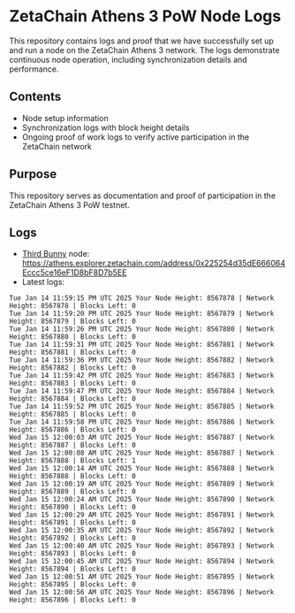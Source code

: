 # ZetaChain Athens 3 PoW Node Logs
This repository contains logs and proof that we have successfully set up and run a node on the ZetaChain Athens 3 network. The logs demonstrate continuous node operation, including synchronization details and performance.

## Contents
- Node setup information
- Synchronization logs with block height details
- Ongoing proof of work logs to verify active participation in the ZetaChain network

## Purpose
This repository serves as documentation and proof of participation in the ZetaChain Athens 3 PoW testnet.

## Logs

- [Third Bunny](https://thirdbunny.xyz/) node: https://athens.explorer.zetachain.com/address/0x225254d35dE666064Eccc5ce16eF1D8bF8D7b5EE
- Latest logs:
```
Tue Jan 14 11:59:15 PM UTC 2025 Your Node Height: 8567878 | Network Height: 8567878 | Blocks Left: 0
Tue Jan 14 11:59:20 PM UTC 2025 Your Node Height: 8567879 | Network Height: 8567879 | Blocks Left: 0
Tue Jan 14 11:59:26 PM UTC 2025 Your Node Height: 8567880 | Network Height: 8567880 | Blocks Left: 0
Tue Jan 14 11:59:31 PM UTC 2025 Your Node Height: 8567881 | Network Height: 8567881 | Blocks Left: 0
Tue Jan 14 11:59:36 PM UTC 2025 Your Node Height: 8567882 | Network Height: 8567882 | Blocks Left: 0
Tue Jan 14 11:59:42 PM UTC 2025 Your Node Height: 8567883 | Network Height: 8567883 | Blocks Left: 0
Tue Jan 14 11:59:47 PM UTC 2025 Your Node Height: 8567884 | Network Height: 8567884 | Blocks Left: 0
Tue Jan 14 11:59:52 PM UTC 2025 Your Node Height: 8567885 | Network Height: 8567885 | Blocks Left: 0
Tue Jan 14 11:59:58 PM UTC 2025 Your Node Height: 8567886 | Network Height: 8567886 | Blocks Left: 0
Wed Jan 15 12:00:03 AM UTC 2025 Your Node Height: 8567887 | Network Height: 8567887 | Blocks Left: 0
Wed Jan 15 12:00:08 AM UTC 2025 Your Node Height: 8567887 | Network Height: 8567888 | Blocks Left: 1
Wed Jan 15 12:00:14 AM UTC 2025 Your Node Height: 8567888 | Network Height: 8567888 | Blocks Left: 0
Wed Jan 15 12:00:19 AM UTC 2025 Your Node Height: 8567889 | Network Height: 8567889 | Blocks Left: 0
Wed Jan 15 12:00:24 AM UTC 2025 Your Node Height: 8567890 | Network Height: 8567890 | Blocks Left: 0
Wed Jan 15 12:00:29 AM UTC 2025 Your Node Height: 8567891 | Network Height: 8567891 | Blocks Left: 0
Wed Jan 15 12:00:35 AM UTC 2025 Your Node Height: 8567892 | Network Height: 8567892 | Blocks Left: 0
Wed Jan 15 12:00:40 AM UTC 2025 Your Node Height: 8567893 | Network Height: 8567893 | Blocks Left: 0
Wed Jan 15 12:00:45 AM UTC 2025 Your Node Height: 8567894 | Network Height: 8567894 | Blocks Left: 0
Wed Jan 15 12:00:51 AM UTC 2025 Your Node Height: 8567895 | Network Height: 8567895 | Blocks Left: 0
Wed Jan 15 12:00:56 AM UTC 2025 Your Node Height: 8567896 | Network Height: 8567896 | Blocks Left: 0
```
